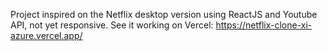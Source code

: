 Project inspired on the Netflix desktop version using ReactJS and Youtube API, not yet responsive. 
See it working on Vercel: https://netflix-clone-xi-azure.vercel.app/
